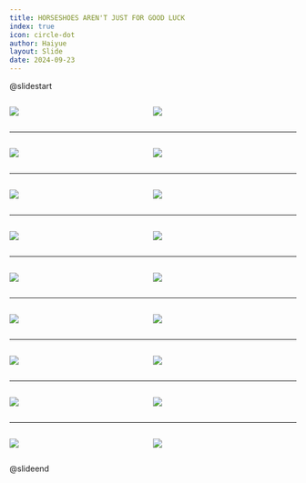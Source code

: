 ```yaml
---
title: HORSESHOES AREN'T JUST FOR GOOD LUCK
index: true
icon: circle-dot
author: Haiyue
layout: Slide
date: 2024-09-23
---
```

 
@slidestart

<div style="display:flex">
<div style="flex:1">

![](/reading/english/Level-N/HORSESHOES%20AREN'T%20JUST%20FOR%20GOOD%20LUCK/001.webp)
</div>
<div style="flex:1">

![](/reading/english/Level-N/HORSESHOES%20AREN'T%20JUST%20FOR%20GOOD%20LUCK/002.webp)
</div>
</div>

---

<div style="display:flex">
<div style="flex:1">

![](/reading/english/Level-N/HORSESHOES%20AREN'T%20JUST%20FOR%20GOOD%20LUCK/003.webp)
</div>
<div style="flex:1">

![](/reading/english/Level-N/HORSESHOES%20AREN'T%20JUST%20FOR%20GOOD%20LUCK/004.webp)
</div>
</div>

---

<div style="display:flex">
<div style="flex:1">

![](/reading/english/Level-N/HORSESHOES%20AREN'T%20JUST%20FOR%20GOOD%20LUCK/005.webp)
</div>
<div style="flex:1">

![](/reading/english/Level-N/HORSESHOES%20AREN'T%20JUST%20FOR%20GOOD%20LUCK/006.webp)
</div>
</div>

---

<div style="display:flex">
<div style="flex:1">

![](/reading/english/Level-N/HORSESHOES%20AREN'T%20JUST%20FOR%20GOOD%20LUCK/007.webp)
</div>
<div style="flex:1">

![](/reading/english/Level-N/HORSESHOES%20AREN'T%20JUST%20FOR%20GOOD%20LUCK/008.webp)
</div>
</div>

---

<div style="display:flex">
<div style="flex:1">

![](/reading/english/Level-N/HORSESHOES%20AREN'T%20JUST%20FOR%20GOOD%20LUCK/009.webp)
</div>
<div style="flex:1">

![](/reading/english/Level-N/HORSESHOES%20AREN'T%20JUST%20FOR%20GOOD%20LUCK/010.webp)
</div>
</div>

---

<div style="display:flex">
<div style="flex:1">

![](/reading/english/Level-N/HORSESHOES%20AREN'T%20JUST%20FOR%20GOOD%20LUCK/011.webp)
</div>
<div style="flex:1">

![](/reading/english/Level-N/HORSESHOES%20AREN'T%20JUST%20FOR%20GOOD%20LUCK/012.webp)
</div>
</div>

---

<div style="display:flex">
<div style="flex:1">

![](/reading/english/Level-N/HORSESHOES%20AREN'T%20JUST%20FOR%20GOOD%20LUCK/013.webp)
</div>
<div style="flex:1">

![](/reading/english/Level-N/HORSESHOES%20AREN'T%20JUST%20FOR%20GOOD%20LUCK/014.webp)
</div>
</div>

---

<div style="display:flex">
<div style="flex:1">

![](/reading/english/Level-N/HORSESHOES%20AREN'T%20JUST%20FOR%20GOOD%20LUCK/015.webp)
</div>
<div style="flex:1">

![](/reading/english/Level-N/HORSESHOES%20AREN'T%20JUST%20FOR%20GOOD%20LUCK/016.webp)
</div>
</div>

---

<div style="display:flex">
<div style="flex:1">

![](/reading/english/Level-N/HORSESHOES%20AREN'T%20JUST%20FOR%20GOOD%20LUCK/017.webp)
</div>
<div style="flex:1">

![](/reading/english/Level-N/HORSESHOES%20AREN'T%20JUST%20FOR%20GOOD%20LUCK/018.webp)
</div>
</div>

@slideend